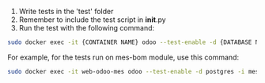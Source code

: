 1. Write tests in the 'test' folder
2. Remember to include the test script in __init__.py
3. Run the test with the following command: 

```bash
sudo docker exec -it {CONTAINER NAME} odoo --test-enable -d {DATABASE NAME} -i {MODULE NAME} --no-http --stop-after-init
```

For example, for the tests run on mes-bom module, use this command: 

```bash
sudo docker exec -it web-odoo-mes odoo --test-enable -d postgres -i mes-bom --no-http --stop-after-init

```